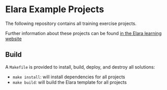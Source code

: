 # Elara Example Projects

The following repository contains all training exercise projects.

Further information about these projects can be found [in the Elara learning website](https://learning.elaraai.com/Learning) 

## Build
A `Makefile` is provided to install, build, deploy, and destroy all solutions:

- `make install`: will install dependencies for all projects
- `make build`: will build the Elara template for all projects

